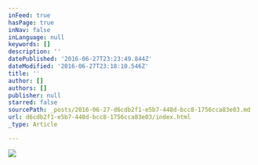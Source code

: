 ```yaml
---
inFeed: true
hasPage: true
inNav: false
inLanguage: null
keywords: []
description: ''
datePublished: '2016-06-27T23:23:49.844Z'
dateModified: '2016-06-27T23:18:10.546Z'
title: ''
author: []
authors: []
publisher: null
starred: false
sourcePath: _posts/2016-06-27-d6cdb2f1-e5b7-448d-bcc8-1756cca83e03.md
url: d6cdb2f1-e5b7-448d-bcc8-1756cca83e03/index.html
_type: Article

---
```

![](https://the-grid-user-content.s3-us-west-2.amazonaws.com/9c3cc4ca-cce1-482b-99dc-b11c01bc9834.jpg)